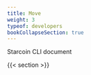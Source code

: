 ```yaml
---
title: Move
weight: 3
typeof: developers
bookCollapseSection: true
---
```


Starcoin CLI document

<!--more-->

{{< section >}}
